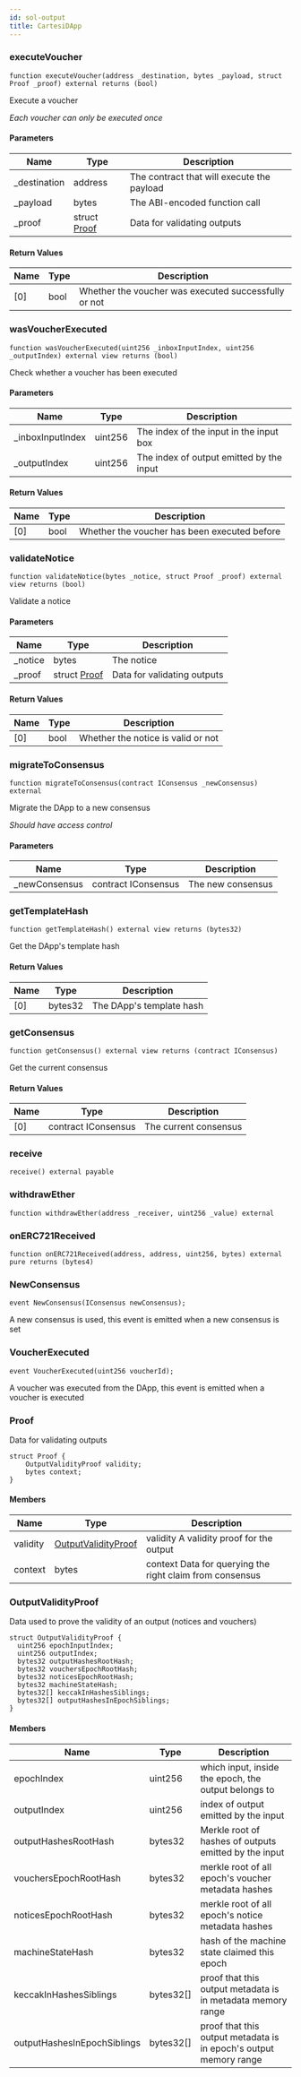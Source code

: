 ```yaml
---
id: sol-output
title: CartesiDApp
---
```


### executeVoucher

```solidity
function executeVoucher(address _destination, bytes _payload, struct Proof _proof) external returns (bool)
```

Execute a voucher

_Each voucher can only be executed once_

#### Parameters

| Name | Type | Description |
| ---- | ---- | ----------- |
| _destination | address | The contract that will execute the payload |
| _payload | bytes | The ABI-encoded function call |
| _proof | struct [Proof](#proof) | Data for validating outputs |

#### Return Values

| Name | Type | Description |
| ---- | ---- | ----------- |
| [0] | bool | Whether the voucher was executed successfully or not |

### wasVoucherExecuted

```solidity
function wasVoucherExecuted(uint256 _inboxInputIndex, uint256 _outputIndex) external view returns (bool)
```

Check whether a voucher has been executed

#### Parameters

| Name | Type | Description |
| ---- | ---- | ----------- |
| _inboxInputIndex | uint256 | The index of the input in the input box |
| _outputIndex | uint256 | The index of output emitted by the input |

#### Return Values

| Name | Type | Description |
| ---- | ---- | ----------- |
| [0] | bool | Whether the voucher has been executed before |

### validateNotice

```solidity
function validateNotice(bytes _notice, struct Proof _proof) external view returns (bool)
```

Validate a notice

#### Parameters

| Name | Type | Description |
| ---- | ---- | ----------- |
| _notice | bytes | The notice |
| _proof | struct [Proof](#proof) | Data for validating outputs |

#### Return Values

| Name | Type | Description |
| ---- | ---- | ----------- |
| [0] | bool | Whether the notice is valid or not |


### migrateToConsensus

```solidity
function migrateToConsensus(contract IConsensus _newConsensus) external
```

Migrate the DApp to a new consensus

_Should have access control_

#### Parameters

| Name | Type | Description |
| ---- | ---- | ----------- |
| _newConsensus | contract IConsensus | The new consensus |

### getTemplateHash

```solidity
function getTemplateHash() external view returns (bytes32)
```

Get the DApp's template hash

#### Return Values

| Name | Type | Description |
| ---- | ---- | ----------- |
| [0] | bytes32 | The DApp's template hash |

### getConsensus

```solidity
function getConsensus() external view returns (contract IConsensus)
```

Get the current consensus

#### Return Values

| Name | Type | Description |
| ---- | ---- | ----------- |
| [0] | contract IConsensus | The current consensus |

### receive

```solidity
receive() external payable
```

### withdrawEther

```solidity
function withdrawEther(address _receiver, uint256 _value) external
```

### onERC721Received

```solidity
function onERC721Received(address, address, uint256, bytes) external pure returns (bytes4)
```

### NewConsensus

```solidity
event NewConsensus(IConsensus newConsensus);
```

A new consensus is used, this event is emitted when a new consensus is set

### VoucherExecuted

```solidity
event VoucherExecuted(uint256 voucherId);
```

A voucher was executed from the DApp, this event is emitted when a voucher is executed

### Proof

Data for validating outputs

```solidity
struct Proof {
    OutputValidityProof validity;
    bytes context;
}
```

#### Members

| Name                        | Type      | Description                                                       |
| --------------------------- | --------- | ----------------------------------------------------------------- |
| validity                  | [OutputValidityProof](#outputvalidityproof)   | validity A validity proof for the output                                |
| context                 | bytes   | context Data for querying the right claim from consensus                     |

### OutputValidityProof

Data used to prove the validity of an output (notices and vouchers)

```solidity
struct OutputValidityProof {
  uint256 epochInputIndex;
  uint256 outputIndex;
  bytes32 outputHashesRootHash;
  bytes32 vouchersEpochRootHash;
  bytes32 noticesEpochRootHash;
  bytes32 machineStateHash;
  bytes32[] keccakInHashesSiblings;
  bytes32[] outputHashesInEpochSiblings;
}
```

#### Members

| Name                        | Type      | Description                                                       |
| --------------------------- | --------- | ----------------------------------------------------------------- |
| epochIndex                  | uint256   | which input, inside the epoch, the output belongs to                                |
| outputIndex                 | uint256   | index of output emitted by the input                      |
| outputHashesRootHash        | bytes32   | Merkle root of hashes of outputs emitted by the input    |
| vouchersEpochRootHash       | bytes32   | merkle root of all epoch's voucher metadata hashes   |
| noticesEpochRootHash        | bytes32   | merkle root of all epoch's notice metadata hashes    |
| machineStateHash            | bytes32   | hash of the machine state claimed this epoch           |
| keccakInHashesSiblings      | bytes32[] | proof that this output metadata is in metadata memory range       |
| outputHashesInEpochSiblings | bytes32[] | proof that this output metadata is in epoch's output memory range |
